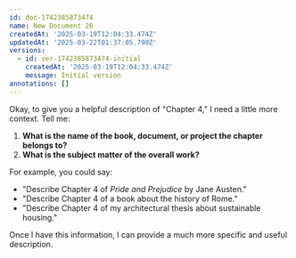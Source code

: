 ```yaml
---
id: doc-1742385873474
name: New Document 26
createdAt: '2025-03-19T12:04:33.474Z'
updatedAt: '2025-03-22T01:37:05.790Z'
versions:
  - id: ver-1742385873474-initial
    createdAt: '2025-03-19T12:04:33.474Z'
    message: Initial version
annotations: []
---
```

Okay, to give you a helpful description of "Chapter 4," I need a little more context.  Tell me:

1.  **What is the name of the book, document, or project the chapter belongs to?**
2.  **What is the subject matter of the overall work?**

For example, you could say:

*   "Describe Chapter 4 of *Pride and Prejudice* by Jane Austen."
*   "Describe Chapter 4 of a book about the history of Rome."
*   "Describe Chapter 4 of my architectural thesis about sustainable housing."

Once I have this information, I can provide a much more specific and useful description.
